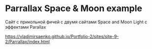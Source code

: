 # Parrallax Space & Moon example

Сайт с прикольной фичей с двумя сайтами Space and Moon Light с эффектами Parallax

https://vladimirsaenko.github.io/Portfolio-2/sites/site-9-2/Parrallax/index.html
